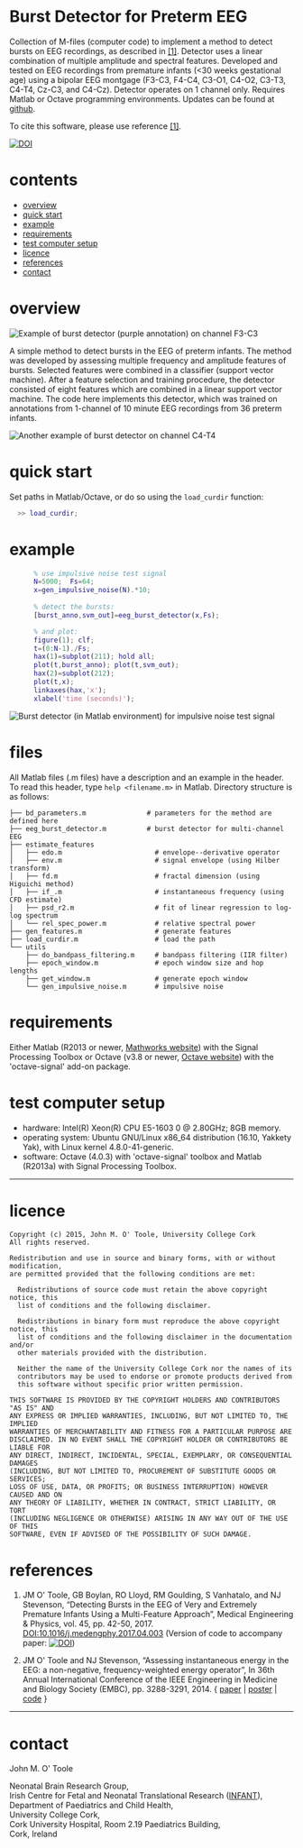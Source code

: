 Burst Detector for Preterm EEG
==============================

Collection of M-files (computer code) to implement a method to detect bursts on EEG
recordings, as described in [[1]](#references). Detector uses a linear combination of
multiple amplitude and spectral features.  Developed and tested on EEG recordings from
premature infants (<30 weeks gestational age) using a bipolar EEG montgage (F3-C3, F4-C4,
C3-O1, C4-O2, C3-T3, C4-T4, Cz-C3, and C4-Cz). Detector operates on 1 channel only.
Requires Matlab or Octave programming environments. Updates can be found
at [github](https://github.com/otoolej/burst_detector).

To cite this software, please use reference [[1]](#references). 

[![DOI](https://zenodo.org/badge/42042482.svg)](https://zenodo.org/badge/latestdoi/42042482)

# contents
* [overview](#overview)
* [quick start](#quick-start)
* [example](#example)
* [requirements](#requirements)
* [test computer setup](#test-computer-setup)
* [licence](#licence)
* [references](#references)
* [contact](#contact)


# overview

![Example of burst detector (purple annotation) on channel F3-C3](pics/detector_example_for_website.png)

A simple method to detect bursts in the EEG of preterm infants. The method was developed
by assessing multiple frequency and amplitude features of bursts. Selected features were combined in
a classifier (support vector machine). After a feature selection and training procedure,
the detector consisted of eight features which are combined in a linear support vector
machine. The code here implements this detector, which was trained on annotations from
1-channel of 10 minute EEG recordings from 36 preterm infants.

![Another example of burst detector on channel C4-T4](pics/detector_example_for_website_v2.png)


# quick start
Set paths in Matlab/Octave, or do so using the `load_curdir` function:
```matlab
  >> load_curdir;
```


# example
```matlab
      % use impulsive noise test signal
      N=5000;  Fs=64; 
      x=gen_impulsive_noise(N).*10;
      
	  % detect the bursts:
      [burst_anno,svm_out]=eeg_burst_detector(x,Fs);

      % and plot:
      figure(1); clf; 
      t=(0:N-1)./Fs;
      hax(1)=subplot(211); hold all;
      plot(t,burst_anno); plot(t,svm_out);
      hax(2)=subplot(212); 
      plot(t,x);
      linkaxes(hax,'x');
      xlabel('time (seconds)');
```

![Burst detector (in Matlab environment) for impulsive noise test signal](pics/burst_detector_impulsive_noise_example.png)

# files
All Matlab files (.m files) have a description and an example in the header. To read this
header, type `help <filename.m>` in Matlab.  Directory structure is as follows: 
```
├── bd_parameters.m               # parameters for the method are defined here
├── eeg_burst_detector.m          # burst detector for multi-channel EEG
├── estimate_features
│   ├── edo.m                       # envelope--derivative operator
│   ├── env.m                       # signal envelope (using Hilber transform)
│   ├── fd.m                        # fractal dimension (using Higuichi method)
│   ├── if_.m                       # instantaneous frequency (using CFD estimate)
│   ├── psd_r2.m                    # fit of linear regression to log-log spectrum
│   └── rel_spec_power.m            # relative spectral power
├── gen_features.m                  # generate features
├── load_curdir.m                   # load the path
└── utils
    ├── do_bandpass_filtering.m     # bandpass filtering (IIR filter)
    ├── epoch_window.m              # epoch window size and hop lengths
    ├── get_window.m                # generate epoch window
    └── gen_impulsive_noise.m       # impulsive noise
```


# requirements
Either Matlab (R2013 or
newer, [Mathworks website](http://www.mathworks.co.uk/products/matlab/)) with the Signal
Processing Toolbox or Octave (v3.8 or
newer, [Octave website](http://www.gnu.org/software/octave/index.html)) with the
'octave-signal' add-on package.



# test computer setup
- hardware:  Intel(R) Xeon(R) CPU E5-1603 0 @ 2.80GHz; 8GB memory.
- operating system: Ubuntu GNU/Linux x86_64 distribution (16.10, Yakkety Yak), with Linux
  kernel 4.8.0-41-generic.
- software: Octave (4.0.3) with 'octave-signal' toolbox and Matlab (R2013a) with Signal
  Processing Toolbox.

---

# licence

```
Copyright (c) 2015, John M. O' Toole, University College Cork
All rights reserved.

Redistribution and use in source and binary forms, with or without modification,
are permitted provided that the following conditions are met:

  Redistributions of source code must retain the above copyright notice, this
  list of conditions and the following disclaimer.

  Redistributions in binary form must reproduce the above copyright notice, this
  list of conditions and the following disclaimer in the documentation and/or
  other materials provided with the distribution.

  Neither the name of the University College Cork nor the names of its
  contributors may be used to endorse or promote products derived from
  this software without specific prior written permission.

THIS SOFTWARE IS PROVIDED BY THE COPYRIGHT HOLDERS AND CONTRIBUTORS "AS IS" AND
ANY EXPRESS OR IMPLIED WARRANTIES, INCLUDING, BUT NOT LIMITED TO, THE IMPLIED
WARRANTIES OF MERCHANTABILITY AND FITNESS FOR A PARTICULAR PURPOSE ARE
DISCLAIMED. IN NO EVENT SHALL THE COPYRIGHT HOLDER OR CONTRIBUTORS BE LIABLE FOR
ANY DIRECT, INDIRECT, INCIDENTAL, SPECIAL, EXEMPLARY, OR CONSEQUENTIAL DAMAGES
(INCLUDING, BUT NOT LIMITED TO, PROCUREMENT OF SUBSTITUTE GOODS OR SERVICES;
LOSS OF USE, DATA, OR PROFITS; OR BUSINESS INTERRUPTION) HOWEVER CAUSED AND ON
ANY THEORY OF LIABILITY, WHETHER IN CONTRACT, STRICT LIABILITY, OR TORT
(INCLUDING NEGLIGENCE OR OTHERWISE) ARISING IN ANY WAY OUT OF THE USE OF THIS
SOFTWARE, EVEN IF ADVISED OF THE POSSIBILITY OF SUCH DAMAGE.
```


# references

1. JM O' Toole, GB Boylan, RO Lloyd, RM Goulding, S Vanhatalo, and NJ Stevenson,
“Detecting Bursts in the EEG of Very and Extremely Premature Infants Using a Multi-Feature
Approach”, Medical Engineering & Physics, vol. 45, pp. 42-50, 2017. 
[DOI:10.1016/j.medengphy.2017.04.003](https://doi.org/10.1016/j.medengphy.2017.04.003)
(Version of code to accompany paper: [![DOI](https://zenodo.org/badge/42042482.svg)](https://zenodo.org/badge/latestdoi/42042482))


2. JM O' Toole and NJ Stevenson, “Assessing instantaneous energy in the EEG: a
non-negative, frequency-weighted energy operator”, In 36th Annual International Conference
of the IEEE Engineering in Medicine and Biology Society (EMBC), pp. 3288-3291, 2014. 
{ [paper](http://otoolej.github.io/pubs/PDFs/JMOToole_energy_EMBC14.pdf) |
  [poster](http://otoolej.github.io/pubs/PDFs/EMBC_poster_Aug2014_NLEO.pdf) |
  [code](http://otoolej.github.io/code/nleo/) }


---

# contact

John M. O' Toole

Neonatal Brain Research Group,  
Irish Centre for Fetal and Neonatal Translational Research ([INFANT](http://www.infantcentre.ie/)),  
Department of Paediatrics and Child Health,  
University College Cork,  
Cork University Hospital, Room 2.19 Paediatrics Building,  
Cork, Ireland


